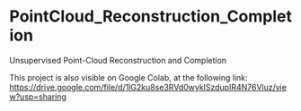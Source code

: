 # PointCloud_Reconstruction_Completion
Unsupervised Point-Cloud Reconstruction and Completion

This project is also visible on Google Colab, at the following link:
https://drive.google.com/file/d/1lG2ku8se3RVd0wyklSzdupIR4N76Vluz/view?usp=sharing
